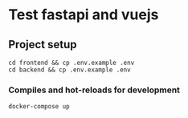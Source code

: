 # Test fastapi and vuejs

## Project setup
```
cd frontend && cp .env.example .env
cd backend && cp .env.example .env
```

### Compiles and hot-reloads for development
```
docker-compose up
```
